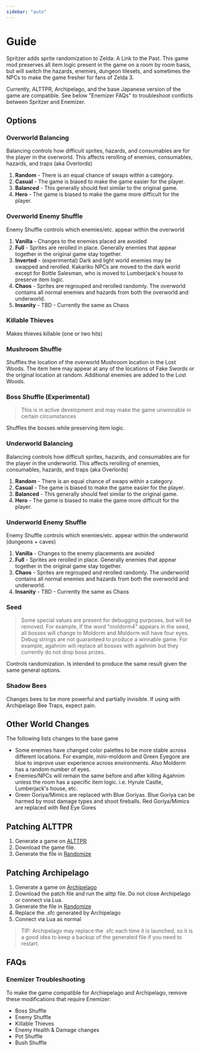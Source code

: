 ```yaml
---
sidebar: "auto"
---
```


# Guide

Spritzer adds sprite randomization to Zelda: A Link to the Past. This game mod preserves all item logic present in the game on a room by room basis, but will switch the hazards, enemies, dungeon tilesets, and sometimes the NPCs to make the game fresher for fans of Zelda 3.

Currently, ALTTPR, Archipelago, and the base Japanese version of the game are compatible. See below "Enemizer FAQs" to troubleshoot conflicts between Spritzer and Enemizer.

## Options

### Overworld Balancing

Balancing controls how difficult sprites, hazards, and consumables are for the player in the overworld. This affects rerolling of enemies, consumables, hazards, and traps (aka Overlords)

1. **Random** - There is an equal chance of swaps within a category.
1. **Casual** - The game is biased to make the game easier for the player.
1. **Balanced** - This generally should feel similar to the original game.
1. **Hero** - The game is biased to make the game more difficult for the player.

### Overworld Enemy Shuffle

Enemy Shuffle controls which enemies/etc. appear within the overworld

1. **Vanilla** - Changes to the enemies placed are avoided
1. **Full** - Sprites are rerolled in place. Generally enemies that appear together in the original game stay together.
1. **Inverted** - (experimental) Dark and light world enemies may be swapped and rerolled. Kakariko NPCs are moved to the dark world except for Bottle Salesman, who is moved to Lumberjack's house to preserve item logic.
1. **Chaos** - Sprites are regrouped and rerolled randomly. The overworld contains all normal enemies and hazards from both the overworld and underworld.
1. **Insanity** - TBD - Currently the same as Chaos

### Killable Thieves

Makes thieves killable (one or two hits)

### Mushroom Shuffle

Shuffles the location of the overworld Mushroom location in the Lost Woods. The item here may appear at any of the locations of Fake Swords or the original location at random. Additional enemies are added to the Lost Woods.

### Boss Shuffle (Experimental)

> This is in active development and may make the game unwinnable in certain circumstances

Shuffles the bosses while preserving item logic. 


### Underworld Balancing

Balancing controls how difficult sprites, hazards, and consumables are for the player in the underworld. This affects rerolling of enemies, consumables, hazards, and traps (aka Overlords)

1. **Random** - There is an equal chance of swaps within a category.
1. **Casual** - The game is biased to make the game easier for the player.
1. **Balanced** - This generally should feel similar to the original game.
1. **Hero** - The game is biased to make the game more difficult for the player.

### Underworld Enemy Shuffle

Enemy Shuffle controls which enemies/etc. appear within the underworld (dungeons + caves)

1. **Vanilla** - Changes to the enemy placements are avoided
1. **Full** - Sprites are rerolled in place. Generally enemies that appear together in the original game stay together.
1. **Chaos** - Sprites are regrouped and rerolled randomly. The underworld contains all normal enemies and hazards from both the overworld and underworld.
1. **Insanity** - TBD - Currently the same as Chaos

### Seed

> Some special values are present for debugging purposes, but will be removed. For example, if the word "moldorm4" appears in the seed, all bosses will change to Moldorm and Moldorm will have four eyes. Debug strings are not guaranteed to produce a winnable game. For example, agahnim will replace all bosses with agahnim but they currently do not drop boss prizes.

Controls randomization. Is intended to produce the same result given the same general options.


### Shadow Bees

Changes bees to be more powerful and partially invisible. If using with Archipelago Bee Traps, expect pain.

## Other World Changes

The following lists changes to the base game

- Some enemies have changed color palettes to be more stable across different locations. For example, mini-moldorm and Green Eyegore are blue to improve user experience across environments. Also Moldorm has a random number of eyes.
- Enemies/NPCs will remain the same before and after killing Agahnim unless the room has a specific item logic. i.e. Hyrule Castle, Lumberjack's house, etc.
- Green Goriya/Mimics are replaced with Blue Goriyas. Blue Goriya can be harmed by most damage types and shoot fireballs. Red Goriya/Mimics are replaced with Red Eye Gores

## Patching ALTTPR

1. Generate a game on [ALTTPR](https://alttpr.com/en/randomizer)
1. Download the game file.
1. Generate the file in [Randomize](randomize.html)

## Patching Archipelago

1. Generate a game on [Archipelago](http://https://archipelago.gg)
1. Download the patch file and run the alttp file. Do not close Archipelago or connect via Lua.
1. Generate the file in [Randomize](randomize.html)
1. Replace the .sfc generated by Archipelago
1. Connect via Lua as normal

> TIP: Archipelago may replace the .sfc each time it is launched, so it is a good idea to keep a backup of the generated file if you need to restart.

## FAQs

### Enemizer Troubleshooting

To make the game compatible for Archiepelago and Archipelago, remove these modifications that require Enemizer:

 - Boss Shuffle
 - Enemy Shuffle
 - Killable Thieves
 - Enemy Health & Damage changes
 - Pot Shuffle
 - Bush Shuffle

